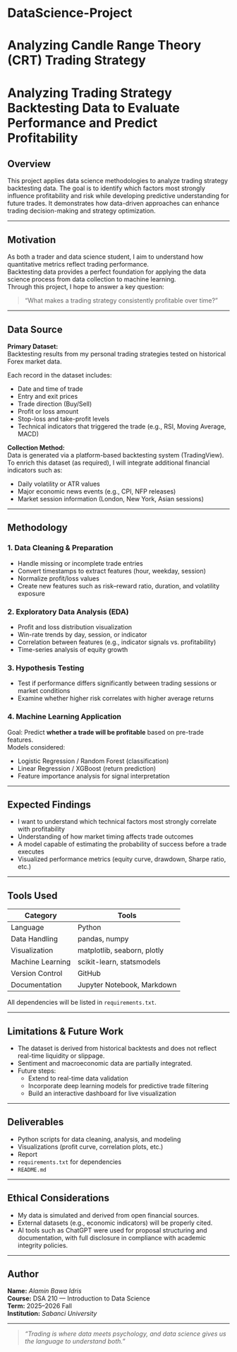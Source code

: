 # DataScience-Project
# Analyzing Candle Range Theory (CRT) Trading Strategy

# Analyzing Trading Strategy Backtesting Data to Evaluate Performance and Predict Profitability

## Overview
This project applies data science methodologies to analyze trading strategy backtesting data. The goal is to identify which factors most strongly influence profitability and risk while developing predictive understanding for future trades. It demonstrates how data-driven approaches can enhance trading decision-making and strategy optimization.

---

## Motivation
As both a trader and data science student, I aim to understand how quantitative metrics reflect trading performance.  
Backtesting data provides a perfect foundation for applying the data science process from data collection to machine learning.  
Through this project, I hope to answer a key question:

> “What makes a trading strategy consistently profitable over time?”

---

## Data Source
**Primary Dataset:**  
Backtesting results from my personal trading strategies tested on historical Forex market data.

Each record in the dataset includes:
- Date and time of trade  
- Entry and exit prices  
- Trade direction (Buy/Sell)  
- Profit or loss amount  
- Stop-loss and take-profit levels  
- Technical indicators that triggered the trade (e.g., RSI, Moving Average, MACD)

**Collection Method:**  
Data is generated via a platform-based backtesting system (TradingView). To enrich this dataset (as required), I will integrate additional financial indicators such as:
- Daily volatility or ATR values  
- Major economic news events (e.g., CPI, NFP releases)  
- Market session information (London, New York, Asian sessions)

---

## Methodology

### 1. **Data Cleaning & Preparation**
- Handle missing or incomplete trade entries  
- Convert timestamps to extract features (hour, weekday, session)  
- Normalize profit/loss values  
- Create new features such as risk–reward ratio, duration, and volatility exposure  

### 2. **Exploratory Data Analysis (EDA)**
- Profit and loss distribution visualization  
- Win-rate trends by day, session, or indicator  
- Correlation between features (e.g., indicator signals vs. profitability)  
- Time-series analysis of equity growth  

### 3. **Hypothesis Testing**
- Test if performance differs significantly between trading sessions or market conditions  
- Examine whether higher risk correlates with higher average returns  

### 4. **Machine Learning Application**
Goal: Predict **whether a trade will be profitable** based on pre-trade features.  
Models considered:
- Logistic Regression / Random Forest (classification)  
- Linear Regression / XGBoost (return prediction)  
- Feature importance analysis for signal interpretation  

---

## Expected Findings
- I want to understand which technical factors most strongly correlate with profitability  
- Understanding of how market timing affects trade outcomes  
- A model capable of estimating the probability of success before a trade executes  
- Visualized performance metrics (equity curve, drawdown, Sharpe ratio, etc.)

---

## Tools Used
| Category | Tools |
|-----------|--------|
| Language | Python |
| Data Handling | pandas, numpy |
| Visualization | matplotlib, seaborn, plotly |
| Machine Learning | scikit-learn, statsmodels |
| Version Control | GitHub |
| Documentation | Jupyter Notebook, Markdown |

All dependencies will be listed in `requirements.txt`.

---

## Limitations & Future Work
- The dataset is derived from historical backtests and does not reflect real-time liquidity or slippage.  
- Sentiment and macroeconomic data are partially integrated.  
- Future steps:
  - Extend to real-time data validation  
  - Incorporate deep learning models for predictive trade filtering  
  - Build an interactive dashboard for live visualization
 
---

## Deliverables
- Python scripts for data cleaning, analysis, and modeling  
- Visualizations (profit curve, correlation plots, etc.)  
- Report 
- `requirements.txt` for dependencies  
- `README.md`  

---

## Ethical Considerations
- My data is simulated and derived from open financial sources. 
- External datasets (e.g., economic indicators) will be properly cited.  
- AI tools such as ChatGPT were used for proposal structuring and documentation, with full disclosure in compliance with academic integrity policies.

---

## Author
**Name:** *Alamin Bawa Idris*  
**Course:** DSA 210 — Introduction to Data Science  
**Term:** 2025–2026 Fall  
**Institution:** *Sabanci University*  

---

> *“Trading is where data meets psychology, and data science gives us the language to understand both.”*
